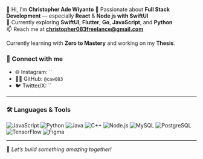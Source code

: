 

👋 Hi, I'm **Christopher Ade Wiyanto**
👀 Passionate about **Full Stack Development** — especially **React** & **Node js with SwiftUI**  
🌱 Currently exploring **SwiftUI**, **Flutter**, **Go**, **JavaScript**, and **Python**  
📫 Reach me at **christopher083freelance@gmail.com**

Currently learning with **Zero to Mastery** and working on my **Thesis**.




### 🔗 Connect with me
- 🌐 Instagram: ``
- 🧑‍💻 GitHub: `@caw083`
- 🐦 Twitter/X: ``

---

### 🛠️ Languages & Tools
![JavaScript](https://img.shields.io/badge/JavaScript-F7DF1E?style=flat-square&logo=javascript&logoColor=black)
![Python](https://img.shields.io/badge/Python-3776AB?style=flat-square&logo=python&logoColor=white)
![Java](https://img.shields.io/badge/Java-007396?style=flat-square&logo=java&logoColor=white)
![C++](https://img.shields.io/badge/C++-00599C?style=flat-square&logo=cplusplus&logoColor=white)
![Node.js](https://img.shields.io/badge/Node.js-339933?style=flat-square&logo=nodedotjs&logoColor=white)
![MySQL](https://img.shields.io/badge/MySQL-4479A1?style=flat-square&logo=mysql&logoColor=white)
![PostgreSQL](https://img.shields.io/badge/PostgreSQL-4169E1?style=flat-square&logo=postgresql&logoColor=white)
![TensorFlow](https://img.shields.io/badge/TensorFlow-FF6F00?style=flat-square&logo=tensorflow&logoColor=white)
![Figma](https://img.shields.io/badge/Figma-F24E1E?style=flat-square&logo=figma&logoColor=white)

---

📌 *Let’s build something amazing together!*

